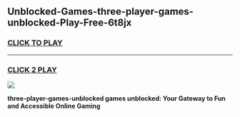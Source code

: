 
## Unblocked-Games-three-player-games-unblocked-Play-Free-6t8jx
<h3>
<a href="https://premium76.site?title=three-player-games-unblocked&ref=23A">CLICK TO PLAY</a></h3>
<hr>

<h3>
<a href="https://premium76.site?title=three-player-games-unblocked&ref=23A">CLICK 2 PLAY</a>
  
</h3>

<a href="https://premium76.site?title=three-player-games-unblocked&ref=23A"><img src="https://clearcache.store/games.png"></a>


**three-player-games-unblocked games unblocked: Your Gateway to Fun and Accessible Online Gaming**
